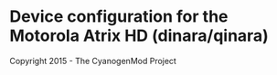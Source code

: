 Device configuration for the Motorola Atrix HD (dinara/qinara)
===============================

Copyright 2015 - The CyanogenMod Project
